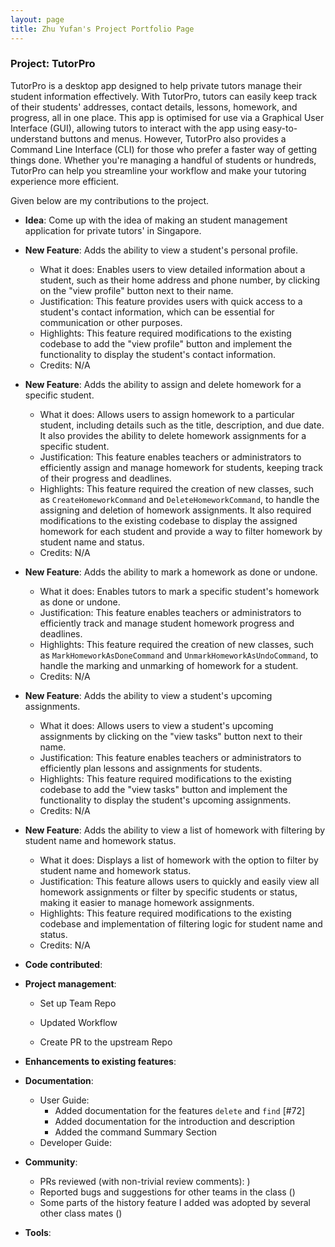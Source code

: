 ```yaml
---
layout: page
title: Zhu Yufan's Project Portfolio Page
---
```


### Project: TutorPro

TutorPro is a desktop app designed to help private tutors manage their student information effectively. With TutorPro, tutors can easily keep track of their students' addresses, contact details, lessons, homework, and progress, all in one place. This app is optimised for use via a Graphical User Interface (GUI), allowing tutors to interact with the app using easy-to-understand buttons and menus. However, TutorPro also provides a Command Line Interface (CLI) for those who prefer a faster way of getting things done. Whether you're managing a handful of students or hundreds, TutorPro can help you streamline your workflow and make your tutoring experience more efficient.

Given below are my contributions to the project.

*  **Idea**: Come up with the idea of making an student management application for private tutors' in Singapore. 

* **New Feature**: Adds the ability to view a student's personal profile.
  
    - What it does: Enables users to view detailed information about a student, such as their home address and phone number, by clicking on the "view profile" button next to their name.
    - Justification: This feature provides users with quick access to a student's contact information, which can be essential for communication or other purposes.
    - Highlights: This feature required modifications to the existing codebase to add the "view profile" button and implement the functionality to display the student's contact information.
    - Credits: N/A
    
* **New Feature**: Adds the ability to assign and delete homework for a specific student.

    - What it does: Allows users to assign homework to a particular student, including details such as the title, description, and due date. It also provides the ability to delete homework assignments for a specific student.
    - Justification: This feature enables teachers or administrators to efficiently assign and manage homework for students, keeping track of their progress and deadlines.
    - Highlights: This feature required the creation of new classes, such as `CreateHomeworkCommand` and `DeleteHomeworkCommand`, to handle the assigning and deletion of homework assignments. It also required modifications to the existing codebase to display the assigned homework for each student and provide a way to filter homework by student name and status.
    - Credits: N/A

* **New Feature**: Adds the ability to mark a homework as done or undone.

    - What it does: Enables tutors to mark a specific student's homework as done or undone.
    - Justification: This feature enables teachers or administrators to efficiently track and manage student homework progress and deadlines.
    - Highlights: This feature required the creation of new classes, such as `MarkHomeworkAsDoneCommand` and `UnmarkHomeworkAsUndoCommand`, to handle the marking and unmarking of homework for a student.
    - Credits: N/A

* **New Feature**: Adds the ability to view a student's upcoming assignments.

    - What it does: Allows users to view a student's upcoming assignments by clicking on the "view tasks" button next to their name.
    - Justification: This feature enables teachers or administrators to efficiently plan lessons and assignments for students.
    - Highlights: This feature required modifications to the existing codebase to add the "view tasks" button and implement the functionality to display the student's upcoming assignments.
    - Credits: N/A

* **New Feature**: Adds the ability to view a list of homework with filtering by student name and homework status.

    - What it does: Displays a list of homework with the option to filter by student name and homework status.
    - Justification: This feature allows users to quickly and easily view all homework assignments or filter by specific students or status, making it easier to manage homework assignments.
    - Highlights: This feature required modifications to the existing codebase and implementation of filtering logic for student name and status.
    - Credits: N/A

* **Code contributed**:

* **Project management**:
    * Set up Team Repo
    * Updated Workflow
    
    * Create PR to the upstream Repo
    
* **Enhancements to existing features**:

* **Documentation**:
  * User Guide:
    * Added documentation for the features `delete` and `find` [\#72]
    * Added documentation for the introduction and description
    * Added the command Summary Section
  * Developer Guide:
  
* **Community**:
  * PRs reviewed (with non-trivial review comments): )
  * Reported bugs and suggestions for other teams in the class ()
  * Some parts of the history feature I added was adopted by several other class mates ()
  
* **Tools**:
